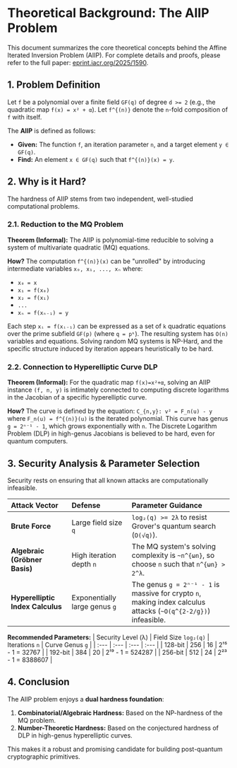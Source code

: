 # Theoretical Background: The AIIP Problem

This document summarizes the core theoretical concepts behind the Affine Iterated Inversion Problem (AIIP). For complete details and proofs, please refer to the full paper: [eprint.iacr.org/2025/1590](https://eprint.iacr.org/2025/1590).

## 1. Problem Definition

Let `f` be a polynomial over a finite field `GF(q)` of degree `d >= 2` (e.g., the quadratic map `f(x) = x² + α`). Let `f^{(n)}` denote the `n`-fold composition of `f` with itself.

The **AIIP** is defined as follows:
- **Given:** The function `f`, an iteration parameter `n`, and a target element `y ∈ GF(q)`.
- **Find:** An element `x ∈ GF(q)` such that `f^{(n)}(x) = y`.

## 2. Why is it Hard?

The hardness of AIIP stems from two independent, well-studied computational problems.

### 2.1. Reduction to the MQ Problem

**Theorem (Informal):** The AIIP is polynomial-time reducible to solving a system of multivariate quadratic (MQ) equations.

**How?** The computation `f^{(n)}(x)` can be "unrolled" by introducing intermediate variables `x₀, x₁, ..., xₙ` where:
- `x₀ = x`
- `x₁ = f(x₀)`
- `x₂ = f(x₁)`
- `...`
- `xₙ = f(xₙ₋₁) = y`

Each step `xᵢ = f(xᵢ₋₁)` can be expressed as a set of `k` quadratic equations over the prime subfield `GF(p)` (where `q = pᵏ`). The resulting system has `O(n)` variables and equations. Solving random MQ systems is NP-Hard, and the specific structure induced by iteration appears heuristically to be hard.

### 2.2. Connection to Hyperelliptic Curve DLP

**Theorem (Informal):** For the quadratic map `f(x)=x²+α`, solving an AIIP instance `(f, n, y)` is intimately connected to computing discrete logarithms in the Jacobian of a specific hyperelliptic curve.

**How?** The curve is defined by the equation:
`C_{n,y}: v² = F_n(u) - y`
where `F_n(u) = f^{(n)}(u)` is the iterated polynomial. This curve has genus `g = 2ⁿ⁻¹ - 1`, which grows exponentially with `n`. The Discrete Logarithm Problem (DLP) in high-genus Jacobians is believed to be hard, even for quantum computers.

## 3. Security Analysis & Parameter Selection

Security rests on ensuring that all known attacks are computationally infeasible.

| Attack Vector | Defense | Parameter Guidance |
| :--- | :--- | :--- |
| **Brute Force** | Large field size `q` | `log₂(q) >= 2λ` to resist Grover's quantum search (`O(√q)`). |
| **Algebraic (Gröbner Basis)** | High iteration depth `n` | The MQ system's solving complexity is `~n^{ωn}`, so choose `n` such that `n^{ωn} > 2^λ`. |
| **Hyperelliptic Index Calculus** | Exponentially large genus `g` | The genus `g = 2ⁿ⁻¹ - 1` is massive for crypto `n`, making index calculus attacks (`~O(q^{2-2/g})`) infeasible. |

**Recommended Parameters:**
| Security Level (λ) | Field Size `log₂(q)` | Iterations `n` | Curve Genus `g` |
| :--- | :--- | :--- | :--- |
| 128-bit | 256 | 16 | 2¹⁵ - 1 = 32767 |
| 192-bit | 384 | 20 | 2¹⁹ - 1 = 524287 |
| 256-bit | 512 | 24 | 2²³ - 1 = 8388607 |

## 4. Conclusion

The AIIP problem enjoys a **dual hardness foundation**:
1.  **Combinatorial/Algebraic Hardness:** Based on the NP-hardness of the MQ problem.
2.  **Number-Theoretic Hardness:** Based on the conjectured hardness of DLP in high-genus hyperelliptic curves.

This makes it a robust and promising candidate for building post-quantum cryptographic primitives.